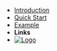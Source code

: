 - [Introduction](introduction) <!-- markdownlint-disable-line first-line-heading -->
- [Quick Start](quick-start)
- [Example](example)
- **Links**
- [![Logo](https://framerusercontent.com/images/yU23b4xerUH7vylHgv8ME1q68wg.png?scale-down-to=75)](https://app.pentra.ai)
